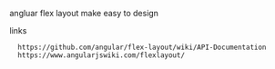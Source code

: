 angluar flex layout make easy to design

links 

      https://github.com/angular/flex-layout/wiki/API-Documentation
      https://www.angularjswiki.com/flexlayout/

